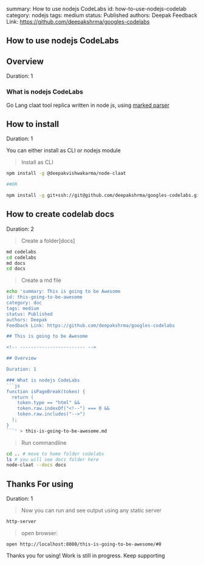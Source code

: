 summary: How to use nodejs CodeLabs
id: how-to-use-nodejs-codelab
category: nodejs
tags: medium
status: Published
authors: Deepak
Feedback Link: https://github.com/deepakshrma/googles-codelabs

## How to use nodejs CodeLabs

<!-- ------------------------ -->

## Overview

Duration: 1

### What is nodejs CodeLabs

Go Lang claat tool replica written in node js, using [marked parser](https://marked.js.org/#/USING_PRO.md#lexer)

<!-- ------------------------ -->

## How to install

Duration: 1

You can either install as CLI or nodejs module

> Install as CLI

```bash
npm install -g @deepakvishwakarma/node-claat

##OR

npm install -g git+ssh://git@github.com/deepakshrma/googles-codelabs.git
```

<!-- ------------------------ -->

## How to create codelab docs

Duration: 2

> Create a folder[docs]

```bash
md codelabs
cd codelabs
md docs
cd docs
```

> Create a md file

````bash
echo 'summary: This is going to be Awesome
id: this-going-to-be-awesome
category: doc
tags: medium
status: Published
authors: Deepak
Feedback Link: https://github.com/deepakshrma/googles-codelabs

## This is going to be Awesome

<!-- ------------------------ -->

## Overview

Duration: 1

### What is nodejs CodeLabs
```js
function isPageBreak(token) {
  return (
    token.type == "html" &&
    token.raw.indexOf("<!--") === 0 &&
    token.raw.includes("-->")
  );
}
```' > this-is-going-to-be-awesome.md
````

> Run commandline

```bash
cd .. # move to home folder codelabs
ls # you will see docs folder here
node-claat --docs docs
```

<!-- ------------------------ -->

## Thanks For using

Duration: 1

> Now you can run and see output using any static server

```bash
http-server
```

> open browser:

```
open http://localhost:8080/this-is-going-to-be-awesome/#0
```

Thanks you for using! Work is still in progress. Keep supporting
